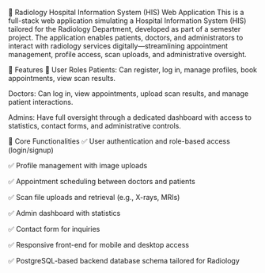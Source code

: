 🏥 Radiology Hospital Information System (HIS) Web Application
This is a full-stack web application simulating a Hospital Information System (HIS) tailored for the Radiology Department, developed as part of a semester project. The application enables patients, doctors, and administrators to interact with radiology services digitally—streamlining appointment management, profile access, scan uploads, and administrative oversight.

🚀 Features
👥 User Roles
Patients: Can register, log in, manage profiles, book appointments, view scan results.

Doctors: Can log in, view appointments, upload scan results, and manage patient interactions.

Admins: Have full oversight through a dedicated dashboard with access to statistics, contact forms, and administrative controls.

📄 Core Functionalities
✅ User authentication and role-based access (login/signup)

✅ Profile management with image uploads

✅ Appointment scheduling between doctors and patients

✅ Scan file uploads and retrieval (e.g., X-rays, MRIs)

✅ Admin dashboard with statistics

✅ Contact form for inquiries

✅ Responsive front-end for mobile and desktop access

✅ PostgreSQL-based backend database schema tailored for Radiology
